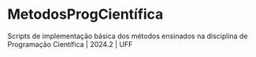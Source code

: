 # MetodosProgCientífica
Scripts de implementação básica dos métodos ensinados na disciplina de Programação Científica | 2024.2 | UFF
